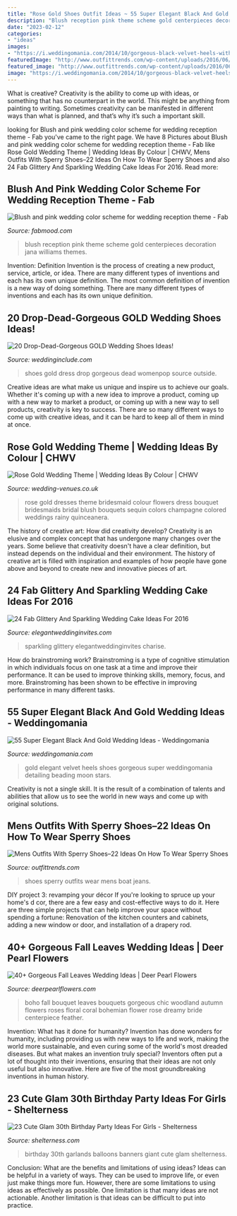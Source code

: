 ```yaml
---
title: "Rose Gold Shoes Outfit Ideas ~ 55 Super Elegant Black And Gold Wedding Ideas"
description: "Blush reception pink theme scheme gold centerpieces decoration jana williams themes"
date: "2023-02-12"
categories:
- "ideas"
images:
- "https://i.weddingomania.com/2014/10/gorgeous-black-velvet-heels-with-gold-embellishments-and-embroidery.jpg"
featuredImage: "http://www.outfittrends.com/wp-content/uploads/2016/06/7d8a3e9ada344fced83a5e05e5a04040.jpg"
featured_image: "http://www.outfittrends.com/wp-content/uploads/2016/06/7d8a3e9ada344fced83a5e05e5a04040.jpg"
image: "https://i.weddingomania.com/2014/10/gorgeous-black-velvet-heels-with-gold-embellishments-and-embroidery.jpg"
---
```



What is creative?
Creativity is the ability to come up with ideas, or something that has no counterpart in the world. This might be anything from painting to writing. Sometimes creativity can be manifested in different ways than what is planned, and that’s why it’s such a important skill.

	

		
looking for Blush and pink wedding color scheme for wedding reception theme - Fab you've came to the right page. We have 8 Pictures about Blush and pink wedding color scheme for wedding reception theme - Fab like Rose Gold Wedding Theme | Wedding Ideas By Colour | CHWV, Mens Outfits With Sperry Shoes–22 Ideas On How To Wear Sperry Shoes and also 24 Fab Glittery And Sparkling Wedding Cake Ideas For 2016. Read more:
		
    
## Blush And Pink Wedding Color Scheme For Wedding Reception Theme - Fab

<img loading=lazy src="https://i.pinimg.com/originals/a2/16/d2/a216d27e840f2bda33523644efd4e0a5.jpg" onerror="this.onerror=null;this.src='https://tse3.mm.bing.net/th?id=OIP.TgVxx4sRXIQ6H898cFw4BAHaLH&amp;pid=15.1';" alt="Blush and pink wedding color scheme for wedding reception theme - Fab">

_Source: fabmood.com_

>blush reception pink theme scheme gold centerpieces decoration jana williams themes. 

	

Invention: Definition
Invention is the process of creating a new product, service, article, or idea. There are many different types of inventions and each has its own unique definition. The most common definition of invention is a new way of doing something. There are many different types of inventions and each has its own unique definition.

    
## 20 Drop-Dead-Gorgeous GOLD Wedding Shoes Ideas!

<img loading=lazy src="http://www.weddinginclude.com/wp-content/uploads/2018/05/When-you-have-already-picked-the-right-dress-a-new-important-issue-comes-up-wedding-shoes..jpg" onerror="this.onerror=null;this.src='https://tse3.mm.bing.net/th?id=OIP.RWRbWHSypM3LjcVxqCsXEgHaLH&amp;pid=15.1';" alt="20 Drop-Dead-Gorgeous GOLD Wedding Shoes Ideas!">

_Source: weddinginclude.com_

>shoes gold dress drop gorgeous dead womenpop source outside. 

	

Creative ideas are what make us unique and inspire us to achieve our goals. Whether it's coming up with a new idea to improve a product, coming up with a new way to market a product, or coming up with a new way to sell products, creativity is key to success. There are so many different ways to come up with creative ideas, and it can be hard to keep all of them in mind at once.

    
## Rose Gold Wedding Theme | Wedding Ideas By Colour | CHWV

<img loading=lazy src="https://www.wedding-venues.co.uk/sites/default/files/7.wedding-ideas-colour-rose-gold-wedding-theme_0.jpg" onerror="this.onerror=null;this.src='https://tse2.mm.bing.net/th?id=OIP.ixd2g8Xtz0ljTJ5j3scsPQHaLH&amp;pid=15.1';" alt="Rose Gold Wedding Theme | Wedding Ideas By Colour | CHWV">

_Source: wedding-venues.co.uk_

>rose gold dresses theme bridesmaid colour flowers dress bouquet bridesmaids bridal blush bouquets sequin colors champagne colored weddings rainy quinceanera. 

	

The history of creative art: How did creativity develop?
Creativity is an elusive and complex concept that has undergone many changes over the years. Some believe that creativity doesn't have a clear definition, but instead depends on the individual and their environment. The history of creative art is filled with inspiration and examples of how people have gone above and beyond to create new and innovative pieces of art.

    
## 24 Fab Glittery And Sparkling Wedding Cake Ideas For 2016

<img loading=lazy src="https://www.elegantweddinginvites.com/wedding-blog/wp-content/uploads/2015/12/one-tiered-gold-sparkle-wedding-cake.jpg" onerror="this.onerror=null;this.src='https://tse3.mm.bing.net/th?id=OIP.J6DHcruSW35w9oK3OopXnAHaLH&amp;pid=15.1';" alt="24 Fab Glittery And Sparkling Wedding Cake Ideas For 2016">

_Source: elegantweddinginvites.com_

>sparkling glittery elegantweddinginvites charise. 

	

How do brainstroming work?
Brainstroming is a type of cognitive stimulation in which individuals focus on one task at a time and improve their performance. It can be used to improve thinking skills, memory, focus, and more. Brainstroming has been shown to be effective in improving performance in many different tasks.

    
## 55 Super Elegant Black And Gold Wedding Ideas - Weddingomania

<img loading=lazy src="https://i.weddingomania.com/2014/10/gorgeous-black-velvet-heels-with-gold-embellishments-and-embroidery.jpg" onerror="this.onerror=null;this.src='https://tse1.mm.bing.net/th?id=OIP.vfMsiksDwup9IA_8tHaZVQHaLH&amp;pid=15.1';" alt="55 Super Elegant Black And Gold Wedding Ideas - Weddingomania">

_Source: weddingomania.com_

>gold elegant velvet heels shoes gorgeous super weddingomania detailing beading moon stars. 

	

Creativity is not a single skill. It is the result of a combination of talents and abilities that allow us to see the world in new ways and come up with original solutions.

    
## Mens Outfits With Sperry Shoes–22 Ideas On How To Wear Sperry Shoes

<img loading=lazy src="http://www.outfittrends.com/wp-content/uploads/2016/06/7d8a3e9ada344fced83a5e05e5a04040.jpg" onerror="this.onerror=null;this.src='https://tse1.mm.bing.net/th?id=OIP.J3UZFl0RR8qaeMVQgakSywHaLH&amp;pid=15.1';" alt="Mens Outfits With Sperry Shoes–22 Ideas On How To Wear Sperry Shoes">

_Source: outfittrends.com_

>shoes sperry outfits wear mens boat jeans. 

	

DIY project 3: revamping your décor
If you're looking to spruce up your home's d cor, there are a few easy and cost-effective ways to do it. Here are three simple projects that can help improve your space without spending a fortune: Renovation of the kitchen counters and cabinets, adding a new window or door, and installation of a drapery rod.

    
## 40+ Gorgeous Fall Leaves Wedding Ideas | Deer Pearl Flowers

<img loading=lazy src="http://www.deerpearlflowers.com/wp-content/uploads/2015/07/Woodland-Boho-Wedding-Bouquet-Ideas.jpg" onerror="this.onerror=null;this.src='https://tse3.mm.bing.net/th?id=OIP.l-J_-SYsIu4P4rHI59j9fwHaLI&amp;pid=15.1';" alt="40+ Gorgeous Fall Leaves Wedding Ideas | Deer Pearl Flowers">

_Source: deerpearlflowers.com_

>boho fall bouquet leaves bouquets gorgeous chic woodland autumn flowers roses floral coral bohemian flower rose dreamy bride centerpiece feather. 

	

Invention: What has it done for humanity?
Invention has done wonders for humanity, including providing us with new ways to life and work, making the world more sustainable, and even curing some of the world's most dreaded diseases. But what makes an invention truly special? Inventors often put a lot of thought into their inventions, ensuring that their ideas are not only useful but also innovative. Here are five of the most groundbreaking inventions in human history.

    
## 23 Cute Glam 30th Birthday Party Ideas For Girls - Shelterness

<img loading=lazy src="https://i.shelterness.com/2017/02/04-giant-balloons-banners-and-garlands.jpg" onerror="this.onerror=null;this.src='https://tse2.mm.bing.net/th?id=OIP.uexFYFHb_cbRifhb0lJRcQHaJ4&amp;pid=15.1';" alt="23 Cute Glam 30th Birthday Party Ideas For Girls - Shelterness">

_Source: shelterness.com_

>birthday 30th garlands balloons banners giant cute glam shelterness. 

	

Conclusion: What are the benefits and limitations of using ideas?
Ideas can be helpful in a variety of ways. They can be used to improve life, or even just make things more fun. However, there are some limitations to using ideas as effectively as possible. One limitation is that many ideas are not actionable. Another limitation is that ideas can be difficult to put into practice.

